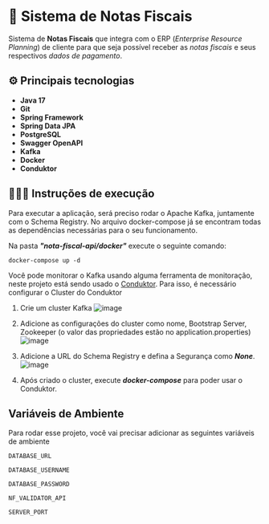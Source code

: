 # 📝 Sistema de Notas Fiscais

Sistema de **Notas Fiscais** que integra com o ERP (_Enterprise Resource Planning_) de cliente para que seja possível receber as _notas fiscais_ e seus respectivos _dados de pagamento_.

## ⚙️ Principais tecnologias
- **Java 17**
- **Git**
- **Spring Framework**
- **Spring Data JPA**
- **PostgreSQL**
- **Swagger OpenAPI**
- **Kafka**
- **Docker**
- **Conduktor**

## 👨🏻‍🏫 Instruções de execução
Para executar a aplicação, será preciso rodar o Apache Kafka, juntamente com o Schema Registry. 
No arquivo docker-compose já se encontram todas as dependências necessárias para o seu funcionamento.

Na pasta ***"nota-fiscal-api/docker"*** execute o seguinte comando:
```
docker-compose up -d 
```

Você pode monitorar o Kafka usando alguma ferramenta de monitoração, neste projeto está sendo usado o [Conduktor](https://www.conduktor.io/).
Para isso, é necessário configurar o Cluster do Conduktor

1. Crie um cluster Kafka
   ![image](https://github.com/brunoabneves/nota-fiscal-api/assets/29290457/19734a32-21cc-4c87-9df6-085282074192)
   
2. Adicione as configurações do cluster como nome, Bootstrap Server, Zookeeper (o valor das propriedades estão no application.properties)
   ![image](https://github.com/brunoabneves/nota-fiscal-api/assets/29290457/1db2ede8-3f1a-4eda-82b9-065913dbb7e7)
   
3. Adicione a URL do Schema Registry e defina a Segurança como ***None***.
   ![image](https://github.com/brunoabneves/nota-fiscal-api/assets/29290457/e3d26a8a-e910-4591-9125-277125708fcb)

4. Após criado o cluster, execute ***docker-compose*** para poder usar o Conduktor.

## Variáveis de Ambiente
Para rodar esse projeto, você vai precisar adicionar as seguintes variáveis de ambiente

`DATABASE_URL`

`DATABASE_USERNAME`

`DATABASE_PASSWORD`

`NF_VALIDATOR_API`

`SERVER_PORT`

